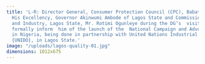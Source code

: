 ```yaml
---
title: 'L-R: Director General, Consumer Protection Council (CPC), Babatunde Irukera;
  His Excellency, Governor Akinwumi Ambode of Lagos State and Commissioner for Commerce
  and Industry, Lagos State, Mr. Rotimi Ogunleye during the DG’s  visit to the Governor  to
  formally inform  him of the launch of the  National Campaign and Advocacy for quality
  in Nigeria, being done in partnership with United Nations Industrial Organisation
  {UNIDO}, in Lagos State.'
image: "/uploads/lagos-quality-01.jpg"
dimensions: 1012x675
---
```


